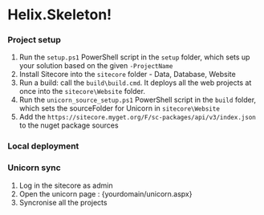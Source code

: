 # Helix.Skeleton!

### Project setup
 1. Run the `setup.ps1` PowerShell script in the `setup` folder, which sets up your solution based on the given `-ProjectName`
 2. Install Sitecore into the `sitecore` folder - Data, Database, Website
 3. Run a build: call the `build\build.cmd`. It deploys all the web projects at once into the `sitecore\Website` folder.
 4. Run the `unicorn_source_setup.ps1` PowerShell script in the `build` folder, which sets the sourceFolder for Unicorn in `sitecore\Website`
 5. Add the `https://sitecore.myget.org/F/sc-packages/api/v3/index.json` to the nuget package sources

### Local deployment

### Unicorn sync
 1. Log in the sitecore as admin
 2. Open the unicorn page : {yourdomain/unicorn.aspx}
 3. Syncronise all the projects
